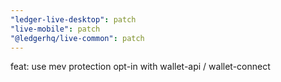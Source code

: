 ```yaml
---
"ledger-live-desktop": patch
"live-mobile": patch
"@ledgerhq/live-common": patch
---
```


feat: use mev protection opt-in with wallet-api / wallet-connect
